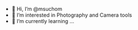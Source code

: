 - 👋 Hi, I’m @msuchom
- 👀 I’m interested in Photography and Camera tools
- 🌱 I’m currently learning ...

<!---
msuchom/msuchom is a ✨ special ✨ repository because its `README.md` (this file) appears on your GitHub profile.
You can click the Preview link to take a look at your changes.
--->
